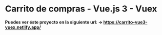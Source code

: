 # Carrito de compras - Vue.js 3 - Vuex

**Puedes ver éste proyecto en la siguiente url: -> https://carrito-vue3-vuex.netlify.app/**